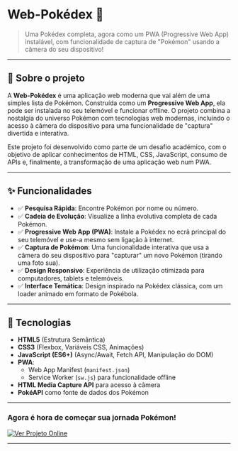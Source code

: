 # Web-Pokédex 📸

> Uma Pokédex completa, agora como um PWA (Progressive Web App) instalável, com funcionalidade de captura de "Pokémon" usando a câmera do seu dispositivo!

---

## 🧭 Sobre o projeto

A **Web-Pokédex** é uma aplicação web moderna que vai além de uma simples lista de Pokémon. Construída como um **Progressive Web App**, ela pode ser instalada no seu telemóvel e funcionar offline. O projeto combina a nostalgia do universo Pokémon com tecnologias web modernas, incluindo o acesso à câmera do dispositivo para uma funcionalidade de "captura" divertida e interativa.

Este projeto foi desenvolvido como parte de um desafio académico, com o objetivo de aplicar conhecimentos de HTML, CSS, JavaScript, consumo de APIs e, finalmente, a transformação de uma aplicação web num PWA.

---

## ✨ Funcionalidades

- ✅ **Pesquisa Rápida**: Encontre Pokémon por nome ou número.
- ✅ **Cadeia de Evolução**: Visualize a linha evolutiva completa de cada Pokémon.
- ✅ **Progressive Web App (PWA)**: Instale a Pokédex no ecrã principal do seu telemóvel e use-a mesmo sem ligação à internet.
- ✅ **Captura de Pokémon**: Uma funcionalidade interativa que usa a câmera do seu dispositivo para "capturar" um novo Pokémon (tirando uma foto sua).
- ✅ **Design Responsivo**: Experiência de utilização otimizada para computadores, tablets e telemóveis.
- ✅ **Interface Temática**: Design inspirado na Pokédex clássica, com um loader animado em formato de Pokébola.

---

## 🚀 Tecnologias

- **HTML5** (Estrutura Semântica)
- **CSS3** (Flexbox, Variáveis CSS, Animações)
- **JavaScript (ES6+)** (Async/Await, Fetch API, Manipulação do DOM)
- **PWA**:
    - Web App Manifest (`manifest.json`)
    - Service Worker (`sw.js`) para funcionalidade offline
- **HTML Media Capture API** para acesso à câmera
- **PokéAPI** como fonte de dados dos Pokémon

---

### Agora é hora de começar sua jornada Pokémon!

[![Ver Projeto Online](https://img.shields.io/badge/Ver_Projeto_Online-dc2626?style=for-the-badge&logo=github&logoColor=white)](https://molimpion.github.io/Web-Pokedex/)

---

